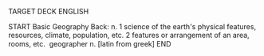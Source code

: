 TARGET DECK
ENGLISH

START
Basic
Geography
Back: n. 1 science of the earth's physical features, resources, climate, population, etc. 2 features or arrangement of an area, rooms, etc.  geographer n. [latin from greek]
END
